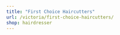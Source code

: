 ```yaml
---
title: "First Choice Haircutters"
url: /victoria/first-choice-haircutters/
shop: hairdresser
---
```

